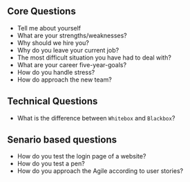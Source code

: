 ## Core Questions
- Tell me about yourself
- What are your strengths/weaknesses?
- Why should we hire you?
- Why do you leave your current job?
- The most difficult situation you have had to deal with?
- What are your career five-year-goals?
- How do you handle stress?
- How do approach the new team?

## Technical Questions
- What is the difference between `Whitebox` and `Blackbox`?

## Senario based questions
- How do you test the login page of a website?
- How do you test a pen?
- How do you approach the Agile according to user stories?